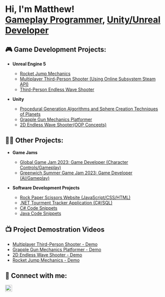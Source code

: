 <h1>Hi, I'm Matthew! <br/><a href="https://github.com/mbowyer17">Gameplay Programmer</a>, <a href="https://www.linkedin.com/in/matthewbowyer24/">Unity/Unreal Developer</a>

<h2>🎮 Game Development Projects:</h2>

- <b>Unreal Engine 5</b>
  - [Rocket Jump Mechanics](https://github.com/mbowyer17/RocketJump)
  - [Multiplayer Third-Person Shooter (Using Online Subsystem Steam API)](https://github.com/mbowyer17/BlasterMultiplayer)
  - [Third-Person Endless Wave Shooter](https://github.com/mbowyer17/OutpostDefender)

- <b>Unity</b>
  - [Procedural Generation Algorithms and Sphere Creation Techniques of Planets](https://github.com/mbowyer17/ProceduralPlanets)
  - [Grapple Gun Mechanics Platformer](https://github.com/mbowyer17/CyberScape)
  - [2D Endless Wave Shooter(OOP Concepts)](https://github.com/mbowyer17/TheGrims)
 
<h2>👨‍💻 Other Projects:</h2>

- <b>Game Jams</b>
  - [Global Game Jam 2023: Game Developer (Character Controls/Gameplay)](https://v3.globalgamejam.org/2023/games/rabbits-root-quest-7)
  - [Greenwich Summer Game Jam 2023: Game Developer (AI/Gameplay)](https://matthewbow.itch.io/banana-heist)
  
- <b>Software Development Projects</b>
  - [Rock Paper Scissors Website (JavaScript/CSS/HTML)](https://github.com/mbowyer17/rpswebsite-js-css-html)
  - [.NET Tourment Tracker Application (C#/SQL)](https://github.com/mbowyer17/TournamentTrackerApplication/tree/master)
  - [C# Code Snippets](https://github.com/mbowyer17/CSharpCodeSnippets)
  - [Java Code Snippets](https://github.com/mbowyer17/CSharpCodeSnippets)
     
<h2>📺 Project Demostration Videos</h2>

- [Multiplayer Third-Person Shooter - Demo](https://vimeo.com/899241463)
- [Grapple Gun Mechanics Platformer - Demo](https://vimeo.com/888243298)
- [2D Endless Wave Shooter - Demo](https://vimeo.com/888238473)
- [Rocket Jump Mechanics - Demo ](https://vimeo.com/888274604)


<h2> 🤳 Connect with me:</h2>

[<img align="left" alt="MatthewBowyer | LinkedIn" width="22px" src="https://cdn.jsdelivr.net/npm/simple-icons@v3/icons/linkedin.svg" />][linkedin]


[linkedin]: https://www.linkedin.com/in/matthewbowyer24/
